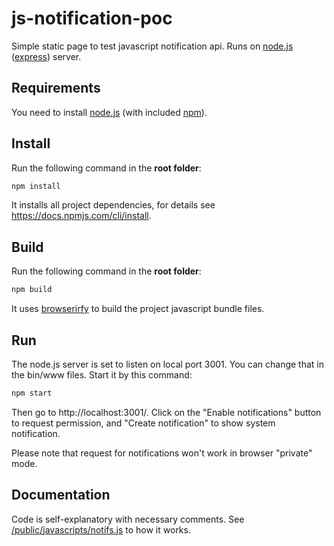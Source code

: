 # js-notification-poc
Simple static page to test javascript notification api. Runs on [node.js](https://nodejs.org/) ([express](https://expressjs.com/)) server.

## Requirements
You need to install [node.js](https://nodejs.org/) (with included [npm](https://www.npmjs.com/get-npm)).
<!--Also, you will need [Python](https://www.python.org/downloads/) of version **2.7.xx**.
because of https://github.com/digitalbazaar/rdf-canonize/issues/5-->

## Install
Run the following command in the **root folder**:
```bat
npm install
```
It installs all project dependencies, for details see https://docs.npmjs.com/cli/install.

## Build
Run the following command in the **root folder**:
```bat
npm build
```
It uses [browserirfy](http://browserify.org/) to build the project javascript bundle files.

## Run
The node.js server is set to listen on local port 3001. You can change that in the bin/www files.
Start it by this command:
```bat
npm start
```
Then go to http://localhost:3001/. Click on the "Enable notifications" button to request permission, and "Create notification" to show system notification.

Please note that request for notifications won't work in browser "private" mode.

## Documentation
Code is self-explanatory with necessary comments. See [/public/javascripts/notifs.js](/public/javascripts/notifs.js) to how it works.
